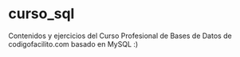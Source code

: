 # curso_sql

Contenidos y ejercicios del Curso Profesional de Bases de Datos de codigofacilito.com basado en MySQL :)
